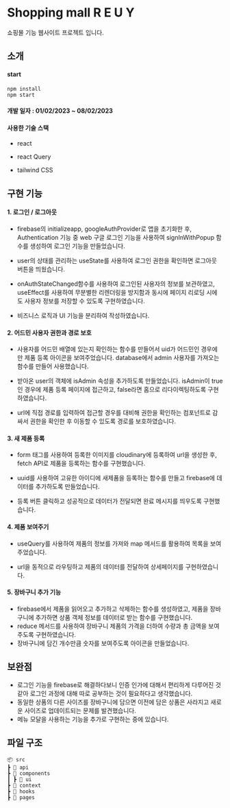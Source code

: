 # Shopping mall R E U Y

쇼핑몰 기능 웹사이트 프로젝트 입니다.

## 소개

#### start

```
npm install
npm start
```

#### 개발 일자 : 01/02/2023 ~ 08/02/2023

#### 사용한 기술 스택

- react

- react Query

- tailwind CSS

## 구현 기능

#### 1. 로그인 / 로그아웃

- firebase의 initializeapp, googleAuthProvider로 앱을 초기화한 후, Authentication 기능 중 web 구글 로그인 기능을 사용하여 signInWithPopup 함수를 생성하여 로그인 기능을 만들었습니다.

- user의 상태를 관리하는 useState를 사용하여 로그인 권한을 확인하면 로그아웃 버튼을 띄웠습니다.

- onAuthStateChanged함수를 사용하여 로그인된 사용자의 정보를 보관하였고, useEffect를 사용하여 무분별한 리렌더링을 방지함과 동시에 페이지 리로딩 시에도 사용자 정보를 저장할 수 있도록 구현하였습니다.

- 비즈니스 로직과 UI 기능을 분리하여 작성하였습니다.

#### 2. 어드민 사용자 권한과 경로 보호

- 사용자를 어드민 배열에 있는지 확인하는 함수를 만들어서 uid가 어드민인 경우에만 제품 등록 아이콘을 보여주었습니다. database에서 admin 사용자를 가져오는 함수를 만들어 사용했습니다.

- 받아온 user의 객체에 isAdmin 속성을 추가하도록 만들었습니다. isAdmin이 true인 경우에 제품 등록 페이지에 접근하고, false라면 홈으로 리다이렉팅하도록 구현하였습니다.

- url에 직접 경로를 입력하여 접근할 경우를 대비해 권한을 확인하는 컴포넌트로 감싸서 권한을 확인한 후 이동할 수 있도록 경로를 보호하였습니다.

#### 3. 새 제품 등록

- form 태그를 사용하여 등록한 이미지를 cloudinary에 등록하여 url을 생성한 후, fetch API로 제품을 등록하는 함수를 구현했습니다.

- uuid를 사용하여 고유한 아이디에 새제품을 등록하는 함수를 만들고 firebase에 데이터를 추가하도록 만들었습니다.

- 등록 버튼 클릭하고 성공적으로 데이터가 전달되면 완료 메시지를 띄우도록 구현했습니다.

#### 4. 제품 보여주기

- useQuery를 사용하여 제품의 정보를 가져와 map 메서드를 활용하여 목록을 보여주었습니다.

- url을 동적으로 라우팅하고 제품의 데이터를 전달하여 상세페이지를 구현하였습니다.

#### 5. 장바구니 추가 기능

- firebase에서 제품을 읽어오고 추가하고 삭제하는 함수를 생성하였고, 제품을 장바구니에 추가하면 상품 객체 정보를 데이터로 받는 함수를 구현했습니다.
- reduce 메서드를 사용하여 장바구니 제품의 가격을 더하여 수량과 총 금액을 보여주도록 구현하였습니다.
- 장바구니에 담긴 개수만큼 숫자를 보여주도록 아이콘을 만들었습니다.

## 보완점

- 로그인 기능을 firebase로 해결하다보니 인증 인가에 대해서 편리하게 다루어진 것 같아 로그인 과정에 대해 따로 공부하는 것이 필요하다고 생각했습니다.
- 동일한 상품의 다른 사이즈를 장바구니에 담으면 이전에 담은 상품은 사라지고 새로운 사이즈로 업데이트되는 문제를 발견했습니다.
- 메뉴 모달을 사용하는 기능을 추가로 구현하는 중에 있습니다.

## 파일 구조

```
📦 src
┣ 📂 api
┣ 📂 components
┃ ┣ 📂 ui
┣ 📂 context
┣ 📂 hooks
┣ 📂 pages
```
